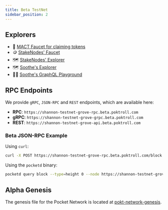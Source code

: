 ```yaml
---
title: Beta TestNet
sidebar_position: 2
---
```


## Explorers

- 🚰 [MACT Faucet for claiming tokens](https://faucet.beta.testnet.pokt.network/mact/)
- 🪙 [StakeNodes' Faucet](https://faucet.beta.testnet.pokt.network/pokt/)
- 🗺️ [StakeNodes' Explorer](https://explorer.pocket.network/pocket-beta)
- 🗺️ [Soothe's Explorer](https://shannon-beta.trustsoothe.io)
- 👨‍💻 [Soothe's GraphQL Playground](https://shannon-beta-api.trustsoothe.io/)

## RPC Endpoints

We provide `gRPC`, `JSON-RPC` and `REST` endpoints, which are available here:

- **RPC**: `https://shannon-testnet-grove-rpc.beta.poktroll.com`
- **gRPC**: `https://shannon-testnet-grove-grpc.beta.poktroll.com`
- **REST**: `https://shannon-testnet-grove-api.beta.poktroll.com`

### Beta JSON-RPC Example

Using `curl`:

```bash
curl -X POST https://shannon-testnet-grove-rpc.beta.poktroll.com/block
```

Using the `pocketd` binary:

```bash
pocketd query block --type=height 0 --node https://shannon-testnet-grove-rpc.beta.poktroll.com
```

## Alpha Genesis

The genesis file for the Pocket Network is located at [pokt-network-genesis](https://github.com/pokt-network/pocket-network-genesis/tree/master/shannon/testnet-beta).
